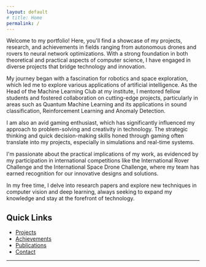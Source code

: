 ```yaml
---
layout: default
# title: Home
permalink: /
---
```


Welcome to my portfolio! Here, you'll find a showcase of my projects, research, and achievements in fields ranging from autonomous drones and rovers to neural network optimizations. With a strong foundation in both theoretical and practical aspects of computer science, I have engaged in diverse projects that bridge technology and innovation.

My journey began with a fascination for robotics and space exploration, which led me to explore various applications of artificial intelligence. As the Head of the Machine Learning Club at my institute, I mentored fellow students and fostered collaboration on cutting-edge projects, particularly in areas such as Quantum Machine Learning and its applications in sound classification, Reinforcement Learning and Anomaly Detection.

I am also an avid gaming enthusiast, which has significantly influenced my approach to problem-solving and creativity in technology. The strategic thinking and quick decision-making skills honed through gaming often translate into my projects, especially in simulations and real-time systems.

I'm passionate about the practical implications of my work, as evidenced by my participation in international competitions like the International Rover Challenge and the International Space Drone Challenge, where my team has earned recognition for our innovative designs and solutions.

In my free time, I delve into research papers and explore new techniques in computer vision and deep learning, always seeking to expand my knowledge and stay at the forefront of technology.

## Quick Links
- [Projects](./projects/)
- [Achievements](./achievements/)
- [Publications](./publications/)
- [Contact](./contact/)

---
